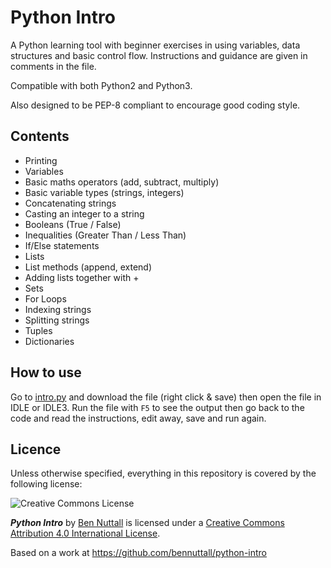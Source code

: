 # Python Intro

A Python learning tool with beginner exercises in using variables, data structures and basic control flow. Instructions and guidance are given in comments in the file.

Compatible with both Python2 and Python3.

Also designed to be PEP-8 compliant to encourage good coding style.

## Contents

- Printing
- Variables
- Basic maths operators (add, subtract, multiply)
- Basic variable types (strings, integers)
- Concatenating strings
- Casting an integer to a string
- Booleans (True / False)
- Inequalities (Greater Than / Less Than)
- If/Else statements
- Lists
- List methods (append, extend)
- Adding lists together with +
- Sets
- For Loops
- Indexing strings
- Splitting strings
- Tuples
- Dictionaries

## How to use

Go to [intro.py](https://raw.github.com/raspberrypilearning/python-intro/master/intro.py) and download the file (right click & save) then open the file in IDLE or IDLE3. Run the file with `F5` to see the output then go back to the code and read the instructions, edit away, save and run again.

## Licence

Unless otherwise specified, everything in this repository is covered by the following license:

![Creative Commons License](http://i.creativecommons.org/l/by-sa/4.0/88x31.png)

***Python Intro*** by [Ben Nuttall](http://bennuttall.com) is licensed under a [Creative Commons Attribution 4.0 International License](http://creativecommons.org/licenses/by-sa/4.0/).

Based on a work at https://github.com/bennuttall/python-intro
